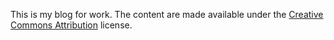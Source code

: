 This is my blog for work. The content are made available under the [Creative Commons Attribution](https://creativecommons.org/licenses/by/3.0/us/) license.


